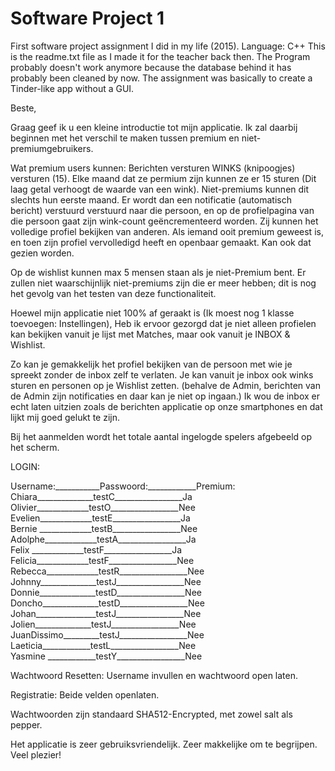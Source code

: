 # Software Project 1
First software project assignment I did in my life (2015). Language: C++
This is the readme.txt file as I made it for the teacher back then. The Program probably doesn't work anymore because the database behind it has probably been cleaned by now. The assignment was basically to create a Tinder-like app without a GUI.


Beste,

Graag geef ik u een kleine introductie tot mijn applicatie.
Ik zal daarbij beginnen met het verschil te maken tussen premium en niet-premiumgebruikers.

Wat premium users kunnen:
Berichten versturen
WINKS (knipoogjes) versturen (15). Elke maand dat ze permium zijn kunnen ze er 15 sturen (Dit laag getal verhoogt de waarde van een wink). 
	Niet-premiums kunnen dit slechts hun eerste maand.
	Er wordt dan een notificatie (automatisch bericht) verstuurd verstuurd naar die persoon, 
	en op de profielpagina van die persoon gaat zijn wink-count geëncrementeerd worden.
Zij kunnen het volledige profiel bekijken van anderen.
Als iemand ooit premium geweest is, en toen zijn profiel vervolledigd heeft en openbaar gemaakt. Kan ook dat gezien worden.

Op de wishlist kunnen max 5 mensen staan als je niet-Premium bent.
Er zullen niet waarschijnlijk niet-premiums zijn die er meer hebben; dit is nog het gevolg van het testen van deze functionaliteit.

Hoewel mijn applicatie niet 100% af geraakt is (Ik moest nog 1 klasse toevoegen: Instellingen),
Heb ik ervoor gezorgd dat je niet alleen profielen kan bekijken vanuit je lijst met Matches,
maar ook vanuit je INBOX & Wishlist. 

Zo kan je gemakkelijk het profiel bekijken van de persoon met wie je spreekt zonder de inbox zelf te verlaten.
Je kan vanuit je inbox ook winks sturen en personen op je Wishlist zetten. 
(behalve de Admin, berichten van de Admin zijn notificaties en daar kan je niet op ingaan.)
Ik wou de inbox er echt laten uitzien zoals de berichten applicatie op onze smartphones en dat lijkt mij goed gelukt te zijn.


Bij het aanmelden wordt het totale aantal ingelogde spelers afgebeeld op het scherm.

LOGIN:

Username:___________Passwoord:____________Premium:<br>
Chiara______________testC_________________Ja<br>
Olivier_____________testO_________________Nee<br>
Evelien_____________testE_________________Ja<br>
Bernie _____________testB_________________Nee<br>
Adolphe_____________testA_________________Ja<br>
Felix  _____________testF_________________Ja<br>
Felicia_____________testF_________________Nee<br>
Rebecca_____________testR_________________Nee<br>
Johnny______________testJ_________________Nee<br>
Donnie______________testD_________________Nee<br>
Doncho______________testD_________________Nee<br>
Johan_______________testJ_________________Nee<br>
Jolien______________testJ_________________Nee<br>
JuanDissimo_________testJ_________________Nee<br>
Laeticia____________testL_________________Nee<br>
Yasmine	____________testY_________________Nee<br>

Wachtwoord Resetten: 
Username invullen en wachtwoord open laten.

Registratie: 
Beide velden openlaten.

Wachtwoorden zijn standaard SHA512-Encrypted, met zowel salt als pepper.

Het applicatie is zeer gebruiksvriendelijk.
Zeer makkelijke om te begrijpen. Veel plezier!
